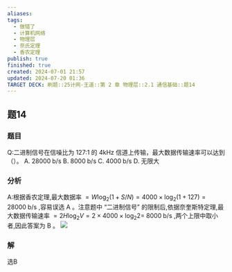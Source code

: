 ```yaml
---
aliases: 
tags:
  - 做错了
  - 计算机网络
  - 物理层
  - 奈氏定理
  - 香农定理
publish: true
finished: true
created: 2024-07-01 21:57
updated: 2024-07-20 01:36
TARGET DECK: 刷题::25计网-王道::第 2 章 物理层::2.1 通信基础::题14
---
```


## 题14
### 题目
Q:二进制信号在信噪比为 127:1 的 $4\mathrm{{kHz}}$ 信道上传输，最大数据传输速率可以达到（）。
A. ${28000}\mathrm{\;b}/\mathrm{s}$ B. ${8000}\mathrm{\;b}/\mathrm{s}$ C. ${4000}\mathrm{\;b}/\mathrm{s}$ D. 无限大
### 分析
A:根据香农定理,最大数据率 $= W{\log }_{2}( {1 + S/N})  = {4000} \times  {\log }_{2}( {1 + {127}})  = {28000}\mathrm{\;b}/\mathrm{s}$ ,容易误选 $\mathrm{A}$ 。注意题中 “二进制信号” 的限制后,依据奈奎斯特定理,最大数据传输速率 $= {2H}{\log }_{2}V = 2 \times  {4000} \times  {\log }_{2}2 =$  ${8000}\mathrm{\;b}/\mathrm{s}$ ,两个上限中取小者,因此答案为 $\mathrm{B}$ 。
![](https://img.hwenyi.live/202407200136064.webp)
### 解
选B
